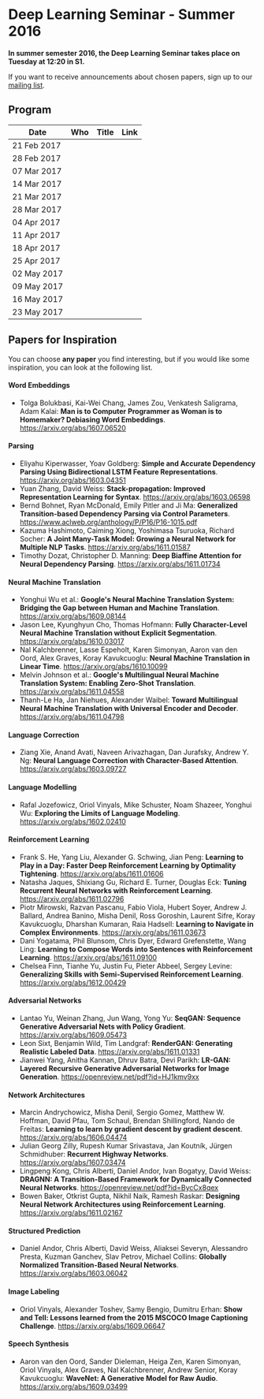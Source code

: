 # Deep Learning Seminar - Summer 2016

**In summer semester 2016, the Deep Learning Seminar takes place on Tuesday at 12:20 in S1.**

If you want to receive announcements about chosen papers, sign up to our
[mailing list](https://groups.google.com/forum/#!forum/ufal-rg).

## Program

| Date          | Who                | Title  | Link
| ----          | ---                | -----  | ----
| 21 Feb 2017   | &nbsp;             | &nbsp; | &nbsp;
| 28 Feb 2017   | &nbsp;             | &nbsp; | &nbsp;
| 07 Mar 2017   | &nbsp;             | &nbsp; | &nbsp;
| 14 Mar 2017   | &nbsp;             | &nbsp; | &nbsp;
| 21 Mar 2017   | &nbsp;             | &nbsp; | &nbsp;
| 28 Mar 2017   | &nbsp;             | &nbsp; | &nbsp;
| 04 Apr 2017   | &nbsp;             | &nbsp; | &nbsp;
| 11 Apr 2017   | &nbsp;             | &nbsp; | &nbsp;
| 18 Apr 2017   | &nbsp;             | &nbsp; | &nbsp;
| 25 Apr 2017   | &nbsp;             | &nbsp; | &nbsp;
| 02 May 2017   | &nbsp;             | &nbsp; | &nbsp;
| 09 May 2017   | &nbsp;             | &nbsp; | &nbsp;
| 16 May 2017   | &nbsp;             | &nbsp; | &nbsp;
| 23 May 2017   | &nbsp;             | &nbsp; | &nbsp;

## Papers for Inspiration

You can choose **any paper** you find interesting, but if you would like some
inspiration, you can look at the following list.

#### Word Embeddings

- Tolga Bolukbasi, Kai-Wei Chang, James Zou, Venkatesh Saligrama, Adam Kalai: **Man is to Computer Programmer as Woman is to Homemaker? Debiasing Word Embeddings**. https://arxiv.org/abs/1607.06520

#### Parsing

- Eliyahu Kiperwasser, Yoav Goldberg: **Simple and Accurate Dependency Parsing Using Bidirectional LSTM Feature Representations**. https://arxiv.org/abs/1603.04351
- Yuan Zhang, David Weiss: **Stack-propagation: Improved Representation Learning for Syntax**. https://arxiv.org/abs/1603.06598
- Bernd Bohnet, Ryan McDonald, Emily Pitler and Ji Ma: **Generalized Transition-based Dependency Parsing via Control Parameters**. https://www.aclweb.org/anthology/P/P16/P16-1015.pdf
- Kazuma Hashimoto, Caiming Xiong, Yoshimasa Tsuruoka, Richard Socher: **A Joint Many-Task Model: Growing a Neural Network for Multiple NLP Tasks**. https://arxiv.org/abs/1611.01587
- Timothy Dozat, Christopher D. Manning: **Deep Biaffine Attention for Neural Dependency Parsing**. https://arxiv.org/abs/1611.01734

#### Neural Machine Translation

- Yonghui Wu et al.: **Google's Neural Machine Translation System: Bridging the Gap between Human and Machine Translation**. https://arxiv.org/abs/1609.08144
- Jason Lee, Kyunghyun Cho, Thomas Hofmann: **Fully Character-Level Neural Machine Translation without Explicit Segmentation**. https://arxiv.org/abs/1610.03017
- Nal Kalchbrenner, Lasse Espeholt, Karen Simonyan, Aaron van den Oord, Alex Graves, Koray Kavukcuoglu: **Neural Machine Translation in Linear Time**. https://arxiv.org/abs/1610.10099
- Melvin Johnson et al.: **Google's Multilingual Neural Machine Translation System: Enabling Zero-Shot Translation**. https://arxiv.org/abs/1611.04558
- Thanh-Le Ha, Jan Niehues, Alexander Waibel: **Toward Multilingual Neural Machine Translation with Universal Encoder and Decoder**. https://arxiv.org/abs/1611.04798

#### Language Correction

- Ziang Xie, Anand Avati, Naveen Arivazhagan, Dan Jurafsky, Andrew Y. Ng: **Neural Language Correction with Character-Based Attention**. https://arxiv.org/abs/1603.09727

#### Language Modelling

- Rafal Jozefowicz, Oriol Vinyals, Mike Schuster, Noam Shazeer, Yonghui Wu: **Exploring the Limits of Language Modeling**. https://arxiv.org/abs/1602.02410

#### Reinforcement Learning

- Frank S. He, Yang Liu, Alexander G. Schwing, Jian Peng: **Learning to Play in a Day: Faster Deep Reinforcement Learning by Optimality Tightening**. https://arxiv.org/abs/1611.01606
- Natasha Jaques, Shixiang Gu, Richard E. Turner, Douglas Eck: **Tuning Recurrent Neural Networks with Reinforcement Learning**. https://arxiv.org/abs/1611.02796
- Piotr Mirowski, Razvan Pascanu, Fabio Viola, Hubert Soyer, Andrew J. Ballard, Andrea Banino, Misha Denil, Ross Goroshin, Laurent Sifre, Koray Kavukcuoglu, Dharshan Kumaran, Raia Hadsell: **Learning to Navigate in Complex Environments**. https://arxiv.org/abs/1611.03673
- Dani Yogatama, Phil Blunsom, Chris Dyer, Edward Grefenstette, Wang Ling: **Learning to Compose Words into Sentences with Reinforcement Learning**. https://arxiv.org/abs/1611.09100
- Chelsea Finn, Tianhe Yu, Justin Fu, Pieter Abbeel, Sergey Levine: **Generalizing Skills with Semi-Supervised Reinforcement Learning**. https://arxiv.org/abs/1612.00429

#### Adversarial Networks

- Lantao Yu, Weinan Zhang, Jun Wang, Yong Yu: **SeqGAN: Sequence Generative Adversarial Nets with Policy Gradient**. https://arxiv.org/abs/1609.05473
- Leon Sixt, Benjamin Wild, Tim Landgraf: **RenderGAN: Generating Realistic Labeled Data**. https://arxiv.org/abs/1611.01331
- Jianwei Yang, Anitha Kannan, Dhruv Batra, Devi Parikh: **LR-GAN: Layered Recursive Generative Adversarial Networks for Image Generation**. https://openreview.net/pdf?id=HJ1kmv9xx

#### Network Architectures

- Marcin Andrychowicz, Misha Denil, Sergio Gomez, Matthew W. Hoffman, David Pfau, Tom Schaul, Brendan Shillingford, Nando de Freitas: **Learning to learn by gradient descent by gradient descent**. https://arxiv.org/abs/1606.04474
- Julian Georg Zilly, Rupesh Kumar Srivastava, Jan Koutník, Jürgen Schmidhuber: **Recurrent Highway Networks**. https://arxiv.org/abs/1607.03474
- Lingpeng Kong, Chris Alberti, Daniel Andor, Ivan Bogatyy, David Weiss: **DRAGNN: A Transition-Based Framework for Dynamically Connected Neural Networks**. https://openreview.net/pdf?id=BycCx8qex
- Bowen Baker, Otkrist Gupta, Nikhil Naik, Ramesh Raskar: **Designing Neural Network Architectures using Reinforcement Learning**. https://arxiv.org/abs/1611.02167

#### Structured Prediction

- Daniel Andor, Chris Alberti, David Weiss, Aliaksei Severyn, Alessandro Presta, Kuzman Ganchev, Slav Petrov, Michael Collins: **Globally Normalized Transition-Based Neural Networks**. https://arxiv.org/abs/1603.06042

#### Image Labeling

- Oriol Vinyals, Alexander Toshev, Samy Bengio, Dumitru Erhan: **Show and Tell: Lessons learned from the 2015 MSCOCO Image Captioning Challenge**. https://arxiv.org/abs/1609.06647

#### Speech Synthesis

- Aaron van den Oord, Sander Dieleman, Heiga Zen, Karen Simonyan, Oriol Vinyals, Alex Graves, Nal Kalchbrenner, Andrew Senior, Koray Kavukcuoglu: **WaveNet: A Generative Model for Raw Audio**. https://arxiv.org/abs/1609.03499
